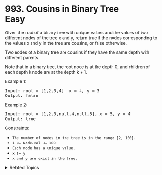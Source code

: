# 993. Cousins in Binary Tree<br> Easy

Given the root of a binary tree with unique values and the values of two different nodes of the tree x and y, return true if the nodes corresponding to the values x and y in the tree are cousins, or false otherwise.

Two nodes of a binary tree are cousins if they have the same depth with different parents.

Note that in a binary tree, the root node is at the depth 0, and children of each depth k node are at the depth k + 1.

Example 1:

<pre>
Input: root = [1,2,3,4], x = 4, y = 3
Output: false
</pre>

Example 2:

<pre>
Input: root = [1,2,3,null,4,null,5], x = 5, y = 4
Output: true
</pre>

Constraints:

- `The number of nodes in the tree is in the range [2, 100].`
- `1 <= Node.val <= 100`
- `Each node has a unique value.`
- `x != y`
- `x and y are exist in the tree.`

<details>

<summary> Related Topics </summary>

-   `Binary Tree`
-   `Depth-first Search`
-   `Breadth-first Search`

</details>